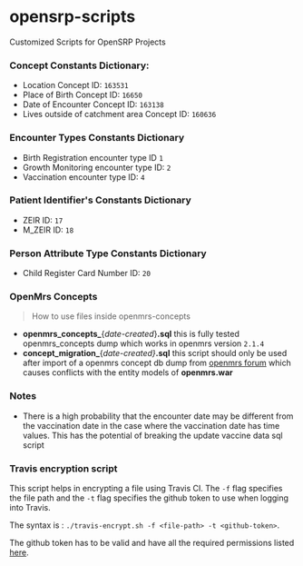 # opensrp-scripts
Customized Scripts for OpenSRP Projects

### Concept Constants Dictionary:
- Location Concept ID:  `163531`
- Place of Birth Concept ID:  `16650`
- Date of Encounter Concept ID: `163138`
- Lives outside of catchment area Concept ID: `160636`

### Encounter Types Constants Dictionary
- Birth Registration encounter type ID `1`
- Growth Monitoring encounter type  ID: `2`
- Vaccination encounter type ID: `4`

### Patient Identifier's Constants Dictionary
- ZEIR ID: `17`
- M_ZEIR ID: `18`

### Person Attribute Type Constants Dictionary
-   Child Register Card Number ID: `20`

 ### OpenMrs Concepts  
>How to use files inside openmrs-concepts     
- **openmrs_concepts_**{*date-created*}**.sql** this is fully tested openmrs_concepts dump which works in openmrs version `2.1.4`
- **concept_migration_**{*date-created}***.sql** this script should only be used after import of a openmrs concept db dump from [openmrs forum]([https://talk.openmrs.org/](https://talk.openmrs.org/)) which causes conflicts with the entity models of **openmrs.war**

### Notes
- There is a high probability that the encounter date may be different from the vaccination date in the case where the vaccination date has time values. This has the potential of breaking the update vaccine data sql script

### Travis encryption script
This script helps in encrypting a file using Travis CI. The `-f` flag specifies the file path and the `-t` flag specifies the github token to use when logging into Travis.

The syntax is : `./travis-encrypt.sh -f <file-path> -t <github-token>`.

The github token has to be valid and have all the required permissions listed [here](https://docs.travis-ci.com/user/github-oauth-scopes#travis-ci-for-open-source-projects).
